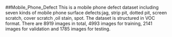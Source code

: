 ##Mobile_Phone_Defect
This is a mobile phone defect dataset including seven kinds of mobile phone surface defects:jag, strip pit, dotted pit, screen scratch, cover scratch ,oil stain, spot.
The dataset is structured in VOC format. 
There are 8919 images in total, 4993 images for training, 2141 images for validation and 1785 images for testing.

